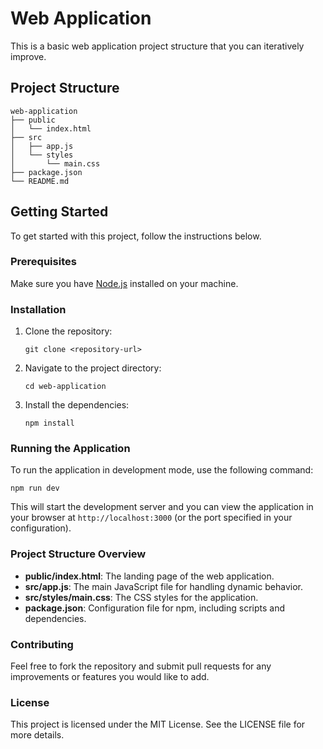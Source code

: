 # Web Application

This is a basic web application project structure that you can iteratively improve.

## Project Structure

```
web-application
├── public
│   └── index.html
├── src
│   ├── app.js
│   └── styles
│       └── main.css
├── package.json
└── README.md
```

## Getting Started

To get started with this project, follow the instructions below.

### Prerequisites

Make sure you have [Node.js](https://nodejs.org/) installed on your machine.

### Installation

1. Clone the repository:
   ```
   git clone <repository-url>
   ```
2. Navigate to the project directory:
   ```
   cd web-application
   ```
3. Install the dependencies:
   ```
   npm install
   ```

### Running the Application

To run the application in development mode, use the following command:
```
npm run dev
```

This will start the development server and you can view the application in your browser at `http://localhost:3000` (or the port specified in your configuration).

### Project Structure Overview

- **public/index.html**: The landing page of the web application.
- **src/app.js**: The main JavaScript file for handling dynamic behavior.
- **src/styles/main.css**: The CSS styles for the application.
- **package.json**: Configuration file for npm, including scripts and dependencies.

### Contributing

Feel free to fork the repository and submit pull requests for any improvements or features you would like to add.

### License

This project is licensed under the MIT License. See the LICENSE file for more details.